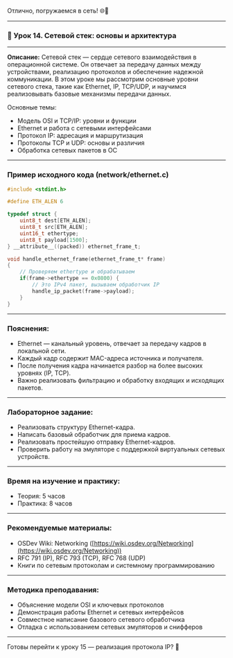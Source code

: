 Отлично, погружаемся в сеть! 🌐🚀

---

### 🔹 Урок 14. Сетевой стек: основы и архитектура

---

**Описание:**
Сетевой стек — сердце сетевого взаимодействия в операционной системе. Он отвечает за передачу данных между устройствами, реализацию протоколов и обеспечение надежной коммуникации. В этом уроке мы рассмотрим основные уровни сетевого стека, такие как Ethernet, IP, TCP/UDP, и научимся реализовывать базовые механизмы передачи данных.

Основные темы:

* Модель OSI и TCP/IP: уровни и функции
* Ethernet и работа с сетевыми интерфейсами
* Протокол IP: адресация и маршрутизация
* Протоколы TCP и UDP: основы и различия
* Обработка сетевых пакетов в ОС

---

### Пример исходного кода (network/ethernet.c)

```c
#include <stdint.h>

#define ETH_ALEN 6

typedef struct {
    uint8_t dest[ETH_ALEN];
    uint8_t src[ETH_ALEN];
    uint16_t ethertype;
    uint8_t payload[1500];
} __attribute__((packed)) ethernet_frame_t;

void handle_ethernet_frame(ethernet_frame_t* frame)
{
    // Проверяем ethertype и обрабатываем
    if(frame->ethertype == 0x0800) {
        // Это IPv4 пакет, вызываем обработчик IP
        handle_ip_packet(frame->payload);
    }
}
```

---

### Пояснения:

* Ethernet — канальный уровень, отвечает за передачу кадров в локальной сети.
* Каждый кадр содержит MAC-адреса источника и получателя.
* После получения кадра начинается разбор на более высоких уровнях (IP, TCP).
* Важно реализовать фильтрацию и обработку входящих и исходящих пакетов.

---

### Лабораторное задание:

* Реализовать структуру Ethernet-кадра.
* Написать базовый обработчик для приема кадров.
* Реализовать простейшую отправку Ethernet-кадров.
* Проверить работу на эмуляторе с поддержкой виртуальных сетевых устройств.

---

### Время на изучение и практику:

* Теория: 5 часов
* Практика: 8 часов

---

### Рекомендуемые материалы:

* OSDev Wiki: Networking ([https://wiki.osdev.org/Networking](https://wiki.osdev.org/Networking))
* RFC 791 (IP), RFC 793 (TCP), RFC 768 (UDP)
* Книги по сетевым протоколам и системному программированию

---

### Методика преподавания:

* Объяснение модели OSI и ключевых протоколов
* Демонстрация работы Ethernet и сетевых интерфейсов
* Совместное написание базового сетевого обработчика
* Отладка с использованием сетевых эмуляторов и снифферов

---

Готовы перейти к уроку 15 — реализация протокола IP? 🚀
